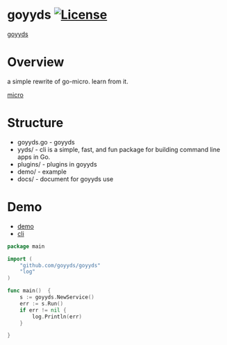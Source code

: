 # goyyds  [![License](https://img.shields.io/:license-apache-blue.svg)](https://opensource.org/licenses/Apache-2.0)  
[goyyds](https://github.com/goyyds/goyyds)

# Overview
a simple rewrite of go-micro. learn from it.

[micro](https://github.com/asim/go-micro)

# Structure

- goyyds.go - goyyds
- yyds/ - cli  is a simple, fast, and fun package for building command line apps in Go. 
- plugins/  - plugins in goyyds
- demo/ - example
- docs/ - document for goyyds use


# Demo

- [demo](./docs/goyyds.md)
- [cli](./docs/cli.md)

```go
package main

import (
	"github.com/goyyds/goyyds"
	"log"
)

func main()  {
	s := goyyds.NewService()
	err := s.Run()
	if err != nil {
		log.Println(err)
	}

}
```